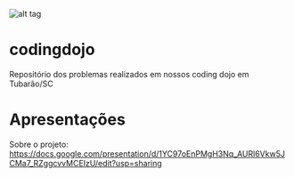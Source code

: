 ![alt tag](https://github.com/gefymarcos/codingdojo/blob/master/codefortuba.png)

# codingdojo
Repositório dos problemas realizados em nossos coding dojo em Tubarão/SC

# Apresentações

Sobre o projeto: https://docs.google.com/presentation/d/1YC97oEnPMgH3Nq_AURl6Vkw5JCMa7_RZggcvvMCEIzU/edit?usp=sharing
